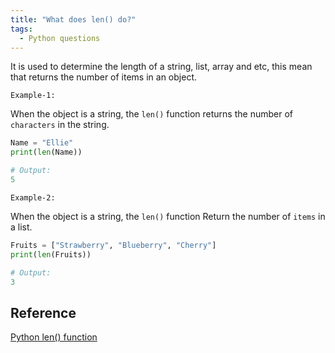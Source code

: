 ```yaml
---
title: "What does len() do?"
tags:
  - Python questions
---
```


It is used to determine the length of a string, list, array and etc, this mean that returns the number of items in an object.

`Example-1:`

When the object is a string, the `len()` function returns the number of `characters` in the string.

```python
Name = "Ellie"
print(len(Name))

# Output:
5
```

`Example-2:`

When the object is a string, the `len()` function Return the number of `items` in a list.

```python
Fruits = ["Strawberry", "Blueberry", "Cherry"]
print(len(Fruits))

# Output:
3
```

## Reference

[Python len() function](https://www.w3schools.com/python/ref_func_len.asp)